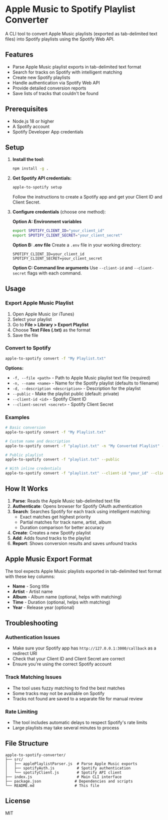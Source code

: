 # Apple Music to Spotify Playlist Converter

A CLI tool to convert Apple Music playlists (exported as tab-delimited text files) into Spotify playlists using the Spotify Web API.

## Features

- Parse Apple Music playlist exports in tab-delimited text format
- Search for tracks on Spotify with intelligent matching
- Create new Spotify playlists
- Handle authentication via Spotify Web API
- Provide detailed conversion reports
- Save lists of tracks that couldn't be found

## Prerequisites

- Node.js 18 or higher
- A Spotify account
- Spotify Developer App credentials

## Setup

1. **Install the tool:**
   ```bash
   npm install -g .
   ```

2. **Get Spotify API credentials:**
   ```bash
   apple-to-spotify setup
   ```
   
   Follow the instructions to create a Spotify app and get your Client ID and Client Secret.

3. **Configure credentials** (choose one method):
   
   **Option A: Environment variables**
   ```bash
   export SPOTIFY_CLIENT_ID="your_client_id"
   export SPOTIFY_CLIENT_SECRET="your_client_secret"
   ```
   
   **Option B: .env file**
   Create a `.env` file in your working directory:
   ```
   SPOTIFY_CLIENT_ID=your_client_id
   SPOTIFY_CLIENT_SECRET=your_client_secret
   ```
   
   **Option C: Command line arguments**
   Use `--client-id` and `--client-secret` flags with each command.

## Usage

### Export Apple Music Playlist

1. Open Apple Music (or iTunes)
2. Select your playlist
3. Go to **File > Library > Export Playlist**
4. Choose **Text Files (.txt)** as the format
5. Save the file

### Convert to Spotify

```bash
apple-to-spotify convert -f "My Playlist.txt"
```

**Options:**
- `-f, --file <path>` - Path to Apple Music playlist text file (required)
- `-n, --name <name>` - Name for the Spotify playlist (defaults to filename)
- `-d, --description <description>` - Description for the playlist
- `--public` - Make the playlist public (default: private)
- `--client-id <id>` - Spotify Client ID
- `--client-secret <secret>` - Spotify Client Secret

### Examples

```bash
# Basic conversion
apple-to-spotify convert -f "My Playlist.txt"

# Custom name and description
apple-to-spotify convert -f "playlist.txt" -n "My Converted Playlist" -d "Converted from Apple Music"

# Public playlist
apple-to-spotify convert -f "playlist.txt" --public

# With inline credentials
apple-to-spotify convert -f "playlist.txt" --client-id "your_id" --client-secret "your_secret"
```

## How It Works

1. **Parse**: Reads the Apple Music tab-delimited text file
2. **Authenticate**: Opens browser for Spotify OAuth authentication
3. **Search**: Searches Spotify for each track using intelligent matching:
   - Exact matches get highest priority
   - Partial matches for track name, artist, album
   - Duration comparison for better accuracy
4. **Create**: Creates a new Spotify playlist
5. **Add**: Adds found tracks to the playlist
6. **Report**: Shows conversion results and saves unfound tracks

## Apple Music Export Format

The tool expects Apple Music playlists exported in tab-delimited text format with these key columns:
- **Name** - Song title
- **Artist** - Artist name  
- **Album** - Album name (optional, helps with matching)
- **Time** - Duration (optional, helps with matching)
- **Year** - Release year (optional)

## Troubleshooting

### Authentication Issues
- Make sure your Spotify app has `http://127.0.0.1:3000/callback` as a redirect URI
- Check that your Client ID and Client Secret are correct
- Ensure you're using the correct Spotify account

### Track Matching Issues
- The tool uses fuzzy matching to find the best matches
- Some tracks may not be available on Spotify
- Tracks not found are saved to a separate file for manual review

### Rate Limiting
- The tool includes automatic delays to respect Spotify's rate limits
- Large playlists may take several minutes to process

## File Structure

```
apple-to-spotify-converter/
├── src/
│   ├── applePlaylistParser.js  # Parse Apple Music exports
│   ├── spotifyAuth.js          # Spotify authentication
│   └── spotifyClient.js        # Spotify API client
├── index.js                    # Main CLI interface
├── package.json               # Dependencies and scripts
└── README.md                  # This file
```

## License

MIT